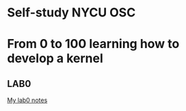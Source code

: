 # Self-study NYCU OSC
# From 0 to 100 learning how to develop a kernel
## LAB0
[My lab0 notes](https://hackmd.io/O0KcM_6qQFqDFVKk5-PHlA)
